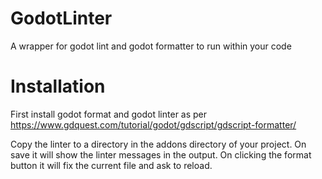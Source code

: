 # GodotLinter
A wrapper for godot lint and godot formatter to run within your code

# Installation
First install godot format and godot linter as per https://www.gdquest.com/tutorial/godot/gdscript/gdscript-formatter/

Copy the linter to a directory in the addons directory of your project. On save it will show the linter messages in the output. On clicking the format button it will fix the current file and ask to reload.
